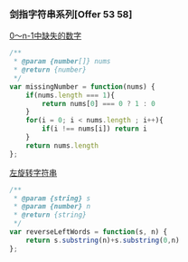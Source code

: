 ### 剑指字符串系列[Offer 53 58]

[0～n-1中缺失的数字](https://leetcode-cn.com/problems/que-shi-de-shu-zi-lcof/)

```javascript
/**
 * @param {number[]} nums
 * @return {number}
 */
var missingNumber = function(nums) {
    if(nums.length === 1){
        return nums[0] === 0 ? 1 : 0
    }
    for(i = 0; i < nums.length ; i++){
        if(i !== nums[i]) return i
    }
    return nums.length
};
```

[左旋转字符串](https://leetcode-cn.com/problems/zuo-xuan-zhuan-zi-fu-chuan-lcof/)

```javascript
/**
 * @param {string} s
 * @param {number} n
 * @return {string}
 */
var reverseLeftWords = function(s, n) {
    return s.substring(n)+s.substring(0,n)
};
```
